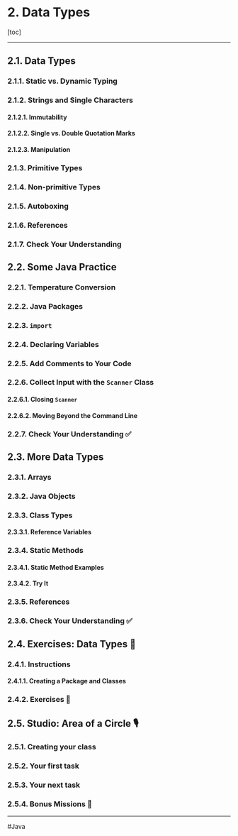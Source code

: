# 2. Data Types

[toc]

---

## 2.1. Data Types

### 2.1.1. Static vs. Dynamic Typing

### 2.1.2. Strings and Single Characters

#### 2.1.2.1. Immutability

#### 2.1.2.2. Single vs. Double Quotation Marks

#### 2.1.2.3. Manipulation

### 2.1.3. Primitive Types

### 2.1.4. Non-primitive Types

### 2.1.5. Autoboxing

### 2.1.6. References

### 2.1.7. Check Your Understanding

## 2.2. Some Java Practice

### 2.2.1. Temperature Conversion

### 2.2.2. Java Packages

### 2.2.3. `import`

### 2.2.4. Declaring Variables

### 2.2.5. Add Comments to Your Code

### 2.2.6. Collect Input with the `Scanner` Class

#### 2.2.6.1. Closing `Scanner`

#### 2.2.6.2. Moving Beyond the Command Line

### 2.2.7. Check Your Understanding :white_check_mark:

## 2.3. More Data Types

### 2.3.1. Arrays

### 2.3.2. Java Objects

### 2.3.3. Class Types

#### 2.3.3.1. Reference Variables

### 2.3.4. Static Methods

#### 2.3.4.1. Static Method Examples

#### 2.3.4.2. Try It

### 2.3.5. References

### 2.3.6. Check Your Understanding :white_check_mark:

## 2.4. Exercises: Data Types :runner:

### 2.4.1. Instructions

#### 2.4.1.1. Creating a Package and Classes

### 2.4.2. Exercises :runner:

## 2.5. Studio: Area of a Circle :studio_microphone:

### 2.5.1. Creating your class

### 2.5.2. Your first task

### 2.5.3. Your next task

### 2.5.4. Bonus Missions :rocket:

---

#Java
